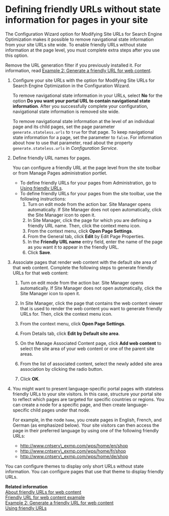 # Defining friendly URLs without state information for pages in your site

The Configuration Wizard option for Modifying Site URLs for Search Engine Optimization makes it possible to remove navigational state information from your site URLs site wide. To enable friendly URLs without state information at the page level, you must complete extra steps after you use this option.

Remove the URL generation filter if you previously installed it. For information, read [Example 2: Generate a friendly URL for web content](../../../../../manage_content/wcm/wcm_artifacts/wcm_dev/wcm_custom_plugin/wcm_dev_api_urlgen/wcm_urlgen_xmp2/index.md).

1.  Configure your site URLs with the option for Modifying Site URLs for Search Engine Optimization in the Configuration Wizard.

    To remove navigational state information in your URLs, select **No** for the option **Do you want your portal URL to contain navigational state information**. After you successfully complete your configuration, navigational state information is removed site wide.

    To remove navigational state information at the level of an individual page and its child pages, set the page parameter `generate.stateless.urls` to `true` for that page. To keep navigational state information for a page, set the parameter to `false`. For information about how to use that parameter, read about the property `generate.stateless.urls` in *Configuration Service*.

2.  Define friendly URL names for pages.

    You can configure a friendly URL at the page level from the site toolbar or from Manage Pages administration portlet.

    -   To define friendly URLs for your pages from Administration, go to [Using friendly URLs](../../../../../extend_dx/development_tools/portal_admin_tools/portal_user_interface/managing_pages/manage_pages_portlets/mp_friendly_url.md).
    -   To define friendly URLs for your pages from the site toolbar, use the following instructions:
        1.  Turn on edit mode from the action bar. Site Manager opens automatically. If Site Manager does not open automatically, click the Site Manager icon to open it.
        2.  In Site Manager, click the page for which you are defining a friendly URL name. Then, click the context menu icon.
        3.  From the context menu, click **Open Page Settings**.
        4.  From the General tab, click **Edit** by Edit Page Properties.
        5.  In the **Friendly URL name** entry field, enter the name of the page as you want it to appear in the friendly URL.
        6.  Click **Save**.
3.  Associate pages that render web content with the default site area of that web content. Complete the following steps to generate friendly URLs for that web content:

    1.  Turn on edit mode from the action bar. Site Manager opens automatically. If Site Manager does not open automatically, click the Site Manager icon to open it.

    2.  In Site Manager, click the page that contains the web content viewer that is used to render the web content you want to generate friendly URLs for. Then, click the context menu icon.

    3.  From the context menu, click **Open Page Settings**.

    4.  From Details tab, click **Edit by Default site area**.

    5.  On the Manage Associated Content page, click **Add web content** to select the site area of your web content or one of the parent site areas.

    6.  From the list of associated content, select the newly added site area association by clicking the radio button.

    7.  Click **OK**.

4.  You might want to present language-specific portal pages with stateless friendly URLs to your site visitors. In this case, structure your portal site to reflect which pages are targeted for specific countries or regions. You can create a node for a specific page, and then create language-specific child pages under that node.

    For example, in the node `home`, you create pages in English, French, and German \(as emphasized below\). Your site visitors can then access the page in their preferred language by using one of the following friendly URLs:

    -   http://www.cntserv\_exmp.com/wps/home/en/shop
    -   http://www.cntserv\_exmp.com/wps/home/fr/shop
    -   http://www.cntserv\_exmp.com/wps/home/de/shop

You can configure themes to display only short URLs without state information. You can configure pages that use that theme to display friendly URLs.

**Related information**  
[About friendly URLs for web content](../../../../../manage_content/wcm/wcm_content_delivery/delivering_web_content/deliver_webcontent_on_portal/customizing_content/friendlyurl_wcmviewer/wcm_config_wcmviewer_workfriendly.md)<br>
[Friendly URL for web content example](../../../../../manage_content/wcm/wcm_content_delivery/delivering_web_content/deliver_webcontent_on_portal/customizing_content/friendlyurl_wcmviewer/wcm_config_wcmviewer_friendlyexample.md)<br>
[Example 2: Generate a friendly URL for web content](../../../../../manage_content/wcm/wcm_artifacts/wcm_dev/wcm_custom_plugin/wcm_dev_api_urlgen/wcm_urlgen_xmp2/index.md)<br>
[Using friendly URLs](../../../../../extend_dx/development_tools/portal_admin_tools/portal_user_interface/managing_pages/manage_pages_portlets/mp_friendly_url.md)

